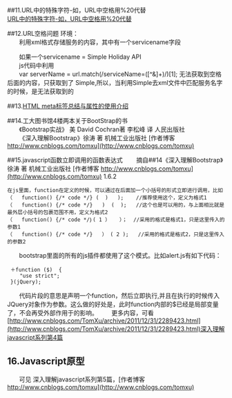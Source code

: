 ##11.URL中的特殊字符-如，URL中空格用%20代替  
[URL中的特殊字符-如，URL中空格用%20代替](http://http://luguo.08.blog.163.com/blog/static/26742512201042904941655/) 

##12.URL空格问题
环境：  
&#160; &#160; &#160; &#160;利用xml格式存储服务的内容，其中有一个servicename字段 
    
&#160; &#160; &#160; &#160;如果一个servicename = Simple Holiday API  
&#160; &#160; &#160; &#160;js代码中利用  
&#160; &#160; &#160; &#160;var serverName = url.match(/serviceName=([^&]+)/)[1]; 无法获取到空格后面的内容，只获取到了
Simple,所以，当利用Simple去xml文件中匹配服务名字的时候，是无法获取到的


##13.[HTML meta标签总结与属性的使用介绍](http://www.imooc.com/article/4475)

##14.工大图书馆4楼两本关于BootStrap的书  
&#160; &#160; &#160; &#160;《Bootstrap实战》  美 David Cochran著 李松峰 译 人民出版社    
&#160; &#160; &#160; &#160;《深入理解Bootstrap》徐涛 著 机械工业出版社 [作者博客 http://www.cnblogs.com/tomxu](http://www.cnblogs.com/tomxu)  

##15.javascript函数立即调用的函数表达式
&#160; &#160; &#160; &#160;摘自##14《深入理解Bootstrap》徐涛 著 机械工业出版社 [作者博客 http://www.cnblogs.com/tomxu](http://www.cnblogs.com/tomxu)  1.6.2

	在js里面，function在定义的时候，可以通过在后面加一个小括号的形式立即进行调用，比如
	（   function() {/* code */} (  )   );    //推荐使用这个，定义为格式1
	（   function() {/* code */}   )  (  );   //这个也是可以用的，与上面相比就是最外层小括号的包裹范围不用，定义为格式2
	（   function() {/* code */｝( 1 ）   ）；  //采用的格式是格式1，只是这里传入的参数1  
	（   function() {/* code */}   ） ( 2 );   //采用的格式是格式2，只是这里传入的参数2  
	
	
&#160; &#160; &#160; &#160;bootstrap里面的所有的js插件都使用了这个模式。比如alert.js有如下代码：  
     
     ＋function ($)  {
     	"use strict";
     }(jQuery);

&#160; &#160; &#160; &#160;代码片段的意思是声明一个function，然后立即执行,并且在执行的时候传入JQuery对象作为参数。这么做的好处是，此时function内部的$已经是局部变量了，不会再受外部作用于的影响。
&#160; &#160; &#160; &#160;更多内容，可看[http://www.cnblogs.com/TomXu/archive/2011/12/31/2289423.html](http://www.cnblogs.com/TomXu/archive/2011/12/31/2289423.html)深入理解javascript系列第4篇

## 16.Javascript原型 
&#160; &#160; &#160; &#160;可见  深入理解javascript系列第5篇，[作者博客 http://www.cnblogs.com/tomxu](http://www.cnblogs.com/tomxu)    


 
